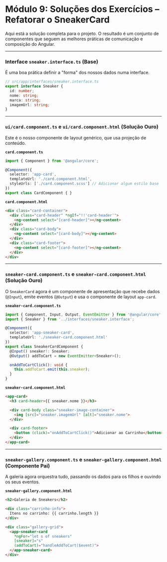# Módulo 9: Soluções dos Exercícios – Refatorar o SneakerCard

Aqui está a solução completa para o projeto. O resultado é um conjunto de componentes que seguem as melhores práticas de comunicação e composição do Angular.

---

### Interface `sneaker.interface.ts` (Base)

É uma boa prática definir a "forma" dos nossos dados numa interface.

```typescript
// src/app/interfaces/sneaker.interface.ts
export interface Sneaker {
  id: number;
  nome: string;
  marca: string;
  imagemUrl: string;
}
```

---

### `ui/card.component.ts` e `ui/card.component.html` (Solução Ouro)

Este é o nosso componente de layout genérico, que usa projeção de conteúdo.

**`card.component.ts`**
```typescript
import { Component } from '@angular/core';

@Component({
  selector: 'app-card',
  templateUrl: './card.component.html',
  styleUrls: ['./card.component.scss'] // Adicionar algum estilo base
})
export class CardComponent { }
```

**`card.component.html`**
```html
<div class="card-container">
  <div class="card-header" *ngIf="!!'card-header'">
    <ng-content select="[card-header]"></ng-content>
  </div>
  <div class="card-body">
    <ng-content select="[card-body]"></ng-content>
  </div>
  <div class="card-footer">
    <ng-content select="[card-footer]"></ng-content>
  </div>
</div>
```

---

### `sneaker-card.component.ts` e `sneaker-card.component.html` (Solução Ouro)

O `SneakerCard` agora é um componente de apresentação que recebe dados (`@Input`), emite eventos (`@Output`) e usa o componente de layout `app-card`.

**`sneaker-card.component.ts`**
```typescript
import { Component, Input, Output, EventEmitter } from '@angular/core';
import { Sneaker } from '../interfaces/sneaker.interface';

@Component({
  selector: 'app-sneaker-card',
  templateUrl: './sneaker-card.component.html'
})
export class SneakerCardComponent {
  @Input() sneaker!: Sneaker;
  @Output() addToCart = new EventEmitter<Sneaker>();

  onAddToCartClick(): void {
    this.addToCart.emit(this.sneaker);
  }
}
```

**`sneaker-card.component.html`**
```html
<app-card>
  <h3 card-header>{{ sneaker.nome }}</h3>

  <div card-body class="sneaker-image-container">
    <img [src]="sneaker.imagemUrl" [alt]="sneaker.nome">
  </div>

  <div card-footer>
    <button (click)="onAddToCartClick()">Adicionar ao Carrinho</button>
  </div>
</app-card>
```

---

### `sneaker-gallery.component.ts` e `sneaker-gallery.component.html` (Componente Pai)

A galeria agora orquestra tudo, passando os dados para os filhos e ouvindo os seus eventos.

**`sneaker-gallery.component.html`**
```html
<h2>Galeria de Sneakers</h2>

<div class="carrinho-info">
  Itens no carrinho: {{ carrinho.length }}
</div>

<div class="gallery-grid">
  <app-sneaker-card
    *ngFor="let s of sneakers"
    [sneaker]="s"
    (addToCart)="handleAddToCart($event)">
  </app-sneaker-card>
</div>
```